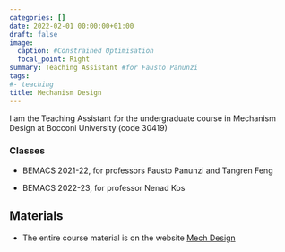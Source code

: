 ```yaml
---
categories: []
date: 2022-02-01 00:00:00+01:00
draft: false
image:
  caption: #Constrained Optimisation
  focal_point: Right
summary: Teaching Assistant #for Fausto Panunzi
tags:
#- teaching
title: Mechanism Design
---
```

I am the Teaching Assistant for the undergraduate course in Mechanism Design at Bocconi University (code 30419)

### Classes

* BEMACS 2021-22, for professors Fausto Panunzi and Tangren Feng

* BEMACS 2022-23, for professor Nenad Kos 

## Materials

* The entire course material is on the website [Mech Design](https://didattica.unibocconi.it/ts/tsn_anteprima.php?cod_ins=30419&anno=2019&IdPag=6162)

